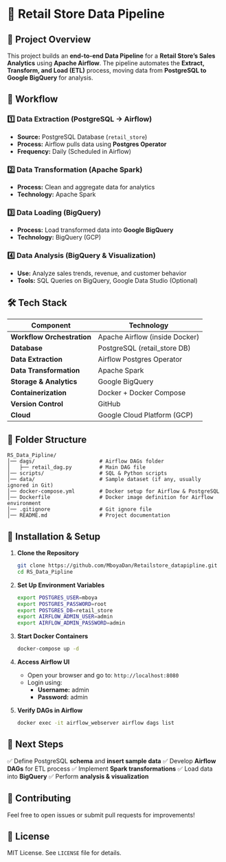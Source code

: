 # 🏪 Retail Store Data Pipeline

## 📌 Project Overview
This project builds an **end-to-end Data Pipeline** for a **Retail Store’s Sales Analytics** using **Apache Airflow**. The pipeline automates the **Extract, Transform, and Load (ETL)** process, moving data from **PostgreSQL to Google BigQuery** for analysis.

## 🚀 Workflow
### **1️⃣ Data Extraction (PostgreSQL → Airflow)**
- **Source:** PostgreSQL Database (`retail_store`)
- **Process:** Airflow pulls data using **Postgres Operator**
- **Frequency:** Daily (Scheduled in Airflow)

### **2️⃣ Data Transformation (Apache Spark)**
- **Process:** Clean and aggregate data for analytics
- **Technology:** Apache Spark

### **3️⃣ Data Loading (BigQuery)**
- **Process:** Load transformed data into **Google BigQuery**
- **Technology:** BigQuery (GCP)

### **4️⃣ Data Analysis (BigQuery & Visualization)**
- **Use:** Analyze sales trends, revenue, and customer behavior
- **Tools:** SQL Queries on BigQuery, Google Data Studio (Optional)

## 🛠 Tech Stack
| **Component**  | **Technology** |
|--------------|--------------|
| **Workflow Orchestration** | Apache Airflow (inside Docker) |
| **Database** | PostgreSQL (retail_store DB) |
| **Data Extraction** | Airflow Postgres Operator |
| **Data Transformation** | Apache Spark |
| **Storage & Analytics** | Google BigQuery |
| **Containerization** | Docker + Docker Compose |
| **Version Control** | GitHub |
| **Cloud** | Google Cloud Platform (GCP) |

## 📂 Folder Structure
```
RS_Data_Pipline/
│── dags/                     # Airflow DAGs folder
│   ├── retail_dag.py         # Main DAG file
│── scripts/                  # SQL & Python scripts
│── data/                     # Sample dataset (if any, usually ignored in Git)
│── docker-compose.yml        # Docker setup for Airflow & PostgreSQL
│── Dockerfile                # Docker image definition for Airflow environment
│── .gitignore                # Git ignore file
│── README.md                 # Project documentation

```

## 📌 Installation & Setup
1. **Clone the Repository**
   ```sh
   git clone https://github.com/MboyaDan/Retailstore_datapipline.git
   cd RS_Data_Pipline
   ```

2. **Set Up Environment Variables**
   ```sh
   export POSTGRES_USER=mboya
   export POSTGRES_PASSWORD=root
   export POSTGRES_DB=retail_store
   export AIRFLOW_ADMIN_USER=admin
   export AIRFLOW_ADMIN_PASSWORD=admin
   ```

3. **Start Docker Containers**
   ```sh
   docker-compose up -d
   ```

4. **Access Airflow UI**
   - Open your browser and go to: `http://localhost:8080`
   - Login using:
     - **Username:** admin
     - **Password:** admin

5. **Verify DAGs in Airflow**
   ```sh
   docker exec -it airflow_webserver airflow dags list
   ```

## 📌 Next Steps
✅ Define PostgreSQL **schema** and **insert sample data**
✅ Develop **Airflow DAGs** for ETL process
✅ Implement **Spark transformations**
✅ Load data into **BigQuery**
✅ Perform **analysis & visualization**

## 🤝 Contributing
Feel free to open issues or submit pull requests for improvements!

## 📜 License
MIT License. See `LICENSE` file for details.

